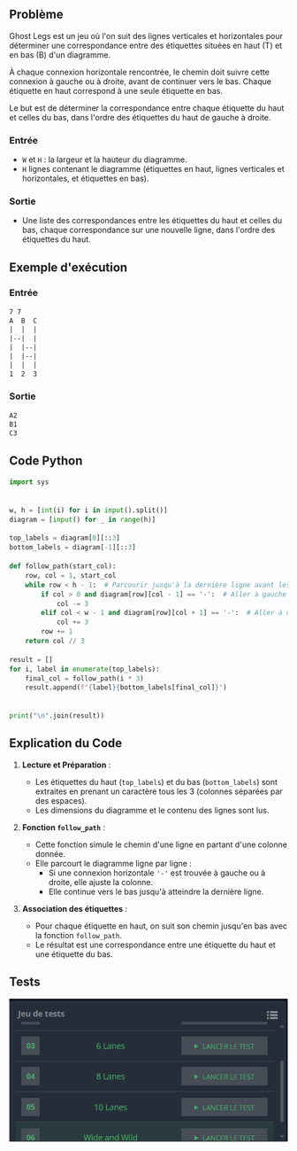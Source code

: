 ## Problème

Ghost Legs est un jeu où l'on suit des lignes verticales et horizontales pour déterminer une correspondance entre des étiquettes situées en haut (T) et en bas (B) d'un diagramme.  

À chaque connexion horizontale rencontrée, le chemin doit suivre cette connexion à gauche ou à droite, avant de continuer vers le bas. Chaque étiquette en haut correspond à une seule étiquette en bas.  

Le but est de déterminer la correspondance entre chaque étiquette du haut et celles du bas, dans l'ordre des étiquettes du haut de gauche à droite.

### Entrée
- `W` et `H` : la largeur et la hauteur du diagramme.
- `H` lignes contenant le diagramme (étiquettes en haut, lignes verticales et horizontales, et étiquettes en bas).

### Sortie
- Une liste des correspondances entre les étiquettes du haut et celles du bas, chaque correspondance sur une nouvelle ligne, dans l'ordre des étiquettes du haut.

## Exemple d'exécution

### Entrée
```
7 7
A  B  C
|  |  |
|--|  |
|  |--|
|  |--|
|  |  |
1  2  3
```

### Sortie
```
A2
B1
C3
```

## Code Python

```python
import sys


w, h = [int(i) for i in input().split()]
diagram = [input() for _ in range(h)]

top_labels = diagram[0][::3]
bottom_labels = diagram[-1][::3]

def follow_path(start_col):
    row, col = 1, start_col
    while row < h - 1:  # Parcourir jusqu'à la dernière ligne avant les étiquettes du bas
        if col > 0 and diagram[row][col - 1] == '-':  # Aller à gauche si un connecteur existe
            col -= 3
        elif col < w - 1 and diagram[row][col + 1] == '-':  # Aller à droite si un connecteur existe
            col += 3
        row += 1
    return col // 3  

result = []
for i, label in enumerate(top_labels):
    final_col = follow_path(i * 3)
    result.append(f"{label}{bottom_labels[final_col]}")


print("\n".join(result))
```

## Explication du Code

1. **Lecture et Préparation** :  
   - Les étiquettes du haut (`top_labels`) et du bas (`bottom_labels`) sont extraites en prenant un caractère tous les 3 (colonnes séparées par des espaces).
   - Les dimensions du diagramme et le contenu des lignes sont lus.

2. **Fonction `follow_path`** :  
   - Cette fonction simule le chemin d'une ligne en partant d'une colonne donnée.
   - Elle parcourt le diagramme ligne par ligne :
     - Si une connexion horizontale `'-'` est trouvée à gauche ou à droite, elle ajuste la colonne.
     - Elle continue vers le bas jusqu'à atteindre la dernière ligne.

3. **Association des étiquettes** :  
   - Pour chaque étiquette en haut, on suit son chemin jusqu'en bas avec la fonction `follow_path`.
   - Le résultat est une correspondance entre une étiquette du haut et une étiquette du bas.


## Tests
![Validation des tests](img/ghostLegs.png)
